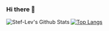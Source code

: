 ### Hi there 👋

<img align="left" alt="Stef-Lev's Github Stats" src="https://github-readme-stats.vercel.app/api?username=Stef-Lev&theme=highcontrast" />

[![Top Langs](https://github-readme-stats.vercel.app/api/top-langs/?username=Stef-Lev&theme=highcontrast)](https://github.com/Stef-Lev)

